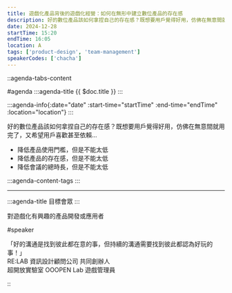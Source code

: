 ```yaml
---
title: 遊戲化產品背後的遊戲化經營：如何在無形中建立數位產品的存在感
description: 好的數位產品該如何拿捏自己的存在感？既想要用戶覺得好用，仿佛在無意間就用完了，又希望用戶喜歡甚至依賴...。降低產品使用門檻，但是不能太低、降低產品的存在感，但是不能太低、降低會議的總時長，但是不能太低。
date: 2024-12-28
startTime: 15:20
endTime: 16:05
location: A
tags: ['product-design', 'team-management']
speakerCodes: ['chacha']
---
```


::agenda-tabs-content
<!--議程資訊-->
#agenda
:::agenda-title
{{ $doc.title }}
:::

:::agenda-info{:date="date" :start-time="startTime" :end-time="endTime" :location="location"}
:::

<!--議程資訊(內容)-->
好的數位產品該如何拿捏自己的存在感？既想要用戶覺得好用，仿佛在無意間就用完了，又希望用戶喜歡甚至依賴...

- 降低產品使用門檻，但是不能太低
- 降低產品的存在感，但是不能太低
- 降低會議的總時長，但是不能太低

:::agenda-content-tags
:::

---

:::agenda-title
目標會眾
:::

<!--目標會眾(內容)-->
對遊戲化有興趣的產品開發或應用者

<!--講者介紹-->
#speaker
<!--講者介紹(內容)-->
「好的溝通是找到彼此都在意的事，但持續的溝通需要找到彼此都認為好玩的事！」<br>
RE:LAB 資訊設計顧問公司 共同創辦人<br>
超開放實驗室 OOOPEN Lab 遊戲管理員

::
